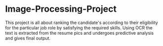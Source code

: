 # Image-Processing-Project
 This project is all about ranking the candidate's according to their eligibility for the particular job role by satisfying the required skills.  Using OCR the text is extracted from the resume pics and undergoes predictive analysis and gives final output.
